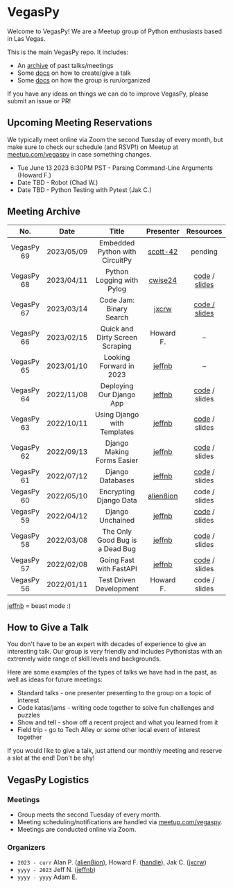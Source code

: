 # VegasPy
Welcome to VegasPy! We are a Meetup group of Python enthusiasts based in Las Vegas.

This is the main VegasPy repo. It includes:

- An [archive](https://github.com/jxcrw/vegaspy/tree/main/meetings) of past talks/meetings
- Some [docs](https://github.com/jxcrw/vegaspy#meeting-archive) on how to create/give a talk
- Some [docs](https://github.com/jxcrw/vegaspy#vegaspy-logistics) on how the group is run/organized

If you have any ideas on things we can do to improve VegasPy, please submit an issue or PR!

## Upcoming Meeting Reservations
We typically meet online via Zoom the second Tuesday of every month, but make sure to check our schedule (and RSVP!) on Meetup at [meetup.com/vegaspy](https://www.meetup.com/vegaspy) in case something changes.

- Tue June 13 2023 6:30PM PST - Parsing Command-Line Arguments (Howard F.)
- Date TBD - Robot (Chad W.)
- Date TBD - Python Testing with Pytest (Jak C.)


## Meeting Archive
|    No.     |    Date    |              Title              |                 Presenter                 |                                                                          Resources                                                                          |
|:----------:|:----------:|:-------------------------------:|:-----------------------------------------:|:-----------------------------------------------------------------------------------------------------------------------------------------------------------:|
| VegasPy 69 | 2023/05/09 | Embedded Python with CircuitPy  |  [scott-42](https://github.com/scott-42)  |                                                                           pending                                                                           |
| VegasPy 68 | 2023/04/11 |    Python Logging with Pylog    |   [cwise24](https://gitlab.com/cwise24)   | [code](https://gitlab.com/cwise24/vegaspy) / [slides](https://docs.google.com/presentation/d/1iIiQkireleXZOhRNcqwn8CiII3NTxgCTqxCnpdfXu4g/edit?usp=sharing) |
| VegasPy 67 | 2023/03/14 |     Code Jam: Binary Search     |     [jxcrw](https://github.com/jxcrw)     |                                               [code / slides](https://github.com/jxcrw/vegaspy-binary-search)                                               |
| VegasPy 66 | 2023/02/15 | Quick and Dirty Screen Scraping |                 Howard F.                 |                                                                              –                                                                              |
| VegasPy 65 | 2023/01/10 |     Looking Forward in 2023     |    [jeffnb](https://github.com/jeffnb)    |                                                                              –                                                                              |
| VegasPy 64 | 2022/11/08 |    Deploying Our Django App     |    [jeffnb](https://github.com/jeffnb)    |                                                [code](https://github.com/jeffnb/pyvegas-mtg-django) / slides                                                |
| VegasPy 63 | 2022/10/11 |   Using Django with Templates   |    [jeffnb](https://github.com/jeffnb)    |                                                [code](https://github.com/jeffnb/pyvegas-mtg-django) / slides                                                |
| VegasPy 62 | 2022/09/13 |   Django Making Forms Easier    |    [jeffnb](https://github.com/jeffnb)    |                                                [code](https://github.com/jeffnb/pyvegas-mtg-django) / slides                                                |
| VegasPy 61 | 2022/07/12 |        Django Databases         |    [jeffnb](https://github.com/jeffnb)    |                                                [code](https://github.com/jeffnb/pyvegas-mtg-django) / slides                                                |
| VegasPy 60 | 2022/05/10 |     Encrypting Django Data      | [alien8ion](https://github.com/alien8ion) |                                                                        code / slides                                                                        |
| VegasPy 59 | 2022/04/12 |        Django Unchained         |    [jeffnb](https://github.com/jeffnb)    |                                                [code](https://github.com/jeffnb/pyvegas-mtg-django) / slides                                                |
| VegasPy 58 | 2022/03/08 | The Only Good Bug is a Dead Bug |    [jeffnb](https://github.com/jeffnb)    |                                                [code](https://github.com/jeffnb/pyvegas-debugging) / slides                                                 |
| VegasPy 57 | 2022/02/08 |     Going Fast with FastAPI     |    [jeffnb](https://github.com/jeffnb)    |                                                 [code](https://github.com/jeffnb/pyvegas-fast-api) / slides                                                 |
| VegasPy 56 | 2022/01/11 |     Test Driven Development     |                 Howard F.                 |                                                                        code / slides                                                                        |

[jeffnb](https://github.com/jeffnb) = beast mode :)


## How to Give a Talk
You don't have to be an expert with decades of experience to give an interesting talk. Our group is very friendly and includes Pythonistas with an extremely wide range of skill levels and backgrounds.

Here are some examples of the types of talks we have had in the past, as well as ideas for future meetings:

- Standard talks - one presenter presenting to the group on a topic of interest
- Code katas/jams - writing code together to solve fun challenges and puzzles
- Show and tell - show off a recent project and what you learned from it
- Field trip - go to Tech Alley or some other local event of interest together

If you would like to give a talk, just attend our monthly meeting and reserve a slot at the end! Don't be shy!


## VegasPy Logistics
### Meetings
- Group meets the second Tuesday of every month.
- Meeting scheduling/notifications are handled via [meetup.com/vegaspy](https://www.meetup.com/vegaspy).
- Meetings are conducted online via Zoom.


### Organizers
- `2023 - curr` Alan P. ([alien8ion](https://github.com/alien8ion)), Howard F. ([handle](handle)), Jak C. ([jxcrw](https://github.com/jxcrw))
- `yyyy - 2023` Jeff N. ([jeffnb](https://github.com/jeffnb))
- `yyyy - yyyy` Adam E.
